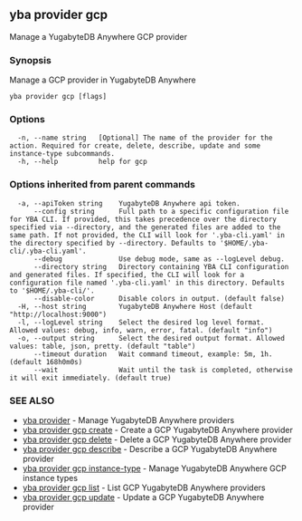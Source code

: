 ## yba provider gcp

Manage a YugabyteDB Anywhere GCP provider

### Synopsis

Manage a GCP provider in YugabyteDB Anywhere

```
yba provider gcp [flags]
```

### Options

```
  -n, --name string   [Optional] The name of the provider for the action. Required for create, delete, describe, update and some instance-type subcommands.
  -h, --help          help for gcp
```

### Options inherited from parent commands

```
  -a, --apiToken string    YugabyteDB Anywhere api token.
      --config string      Full path to a specific configuration file for YBA CLI. If provided, this takes precedence over the directory specified via --directory, and the generated files are added to the same path. If not provided, the CLI will look for '.yba-cli.yaml' in the directory specified by --directory. Defaults to '$HOME/.yba-cli/.yba-cli.yaml'.
      --debug              Use debug mode, same as --logLevel debug.
      --directory string   Directory containing YBA CLI configuration and generated files. If specified, the CLI will look for a configuration file named '.yba-cli.yaml' in this directory. Defaults to '$HOME/.yba-cli/'.
      --disable-color      Disable colors in output. (default false)
  -H, --host string        YugabyteDB Anywhere Host (default "http://localhost:9000")
  -l, --logLevel string    Select the desired log level format. Allowed values: debug, info, warn, error, fatal. (default "info")
  -o, --output string      Select the desired output format. Allowed values: table, json, pretty. (default "table")
      --timeout duration   Wait command timeout, example: 5m, 1h. (default 168h0m0s)
      --wait               Wait until the task is completed, otherwise it will exit immediately. (default true)
```

### SEE ALSO

* [yba provider](yba_provider.md)	 - Manage YugabyteDB Anywhere providers
* [yba provider gcp create](yba_provider_gcp_create.md)	 - Create a GCP YugabyteDB Anywhere provider
* [yba provider gcp delete](yba_provider_gcp_delete.md)	 - Delete a GCP YugabyteDB Anywhere provider
* [yba provider gcp describe](yba_provider_gcp_describe.md)	 - Describe a GCP YugabyteDB Anywhere provider
* [yba provider gcp instance-type](yba_provider_gcp_instance-type.md)	 - Manage YugabyteDB Anywhere GCP instance types
* [yba provider gcp list](yba_provider_gcp_list.md)	 - List GCP YugabyteDB Anywhere providers
* [yba provider gcp update](yba_provider_gcp_update.md)	 - Update a GCP YugabyteDB Anywhere provider

